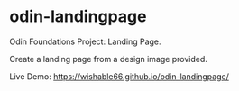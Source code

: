 # odin-landingpage

Odin Foundations Project: Landing Page.

Create a landing page from a design image provided.

Live Demo: https://wishable66.github.io/odin-landingpage/
